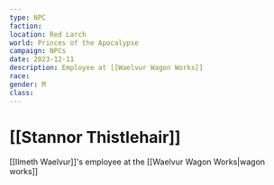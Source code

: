 ```yaml
---
type: NPC
faction: 
location: Red Larch
world: Princes of the Apocalypse
campaign: NPCs
date: 2023-12-11
description: Employee at [[Waelvur Wagon Works]]
race: 
gender: M
class:
---
```

# [[Stannor Thistlehair]]

[[Ilmeth Waelvur]]'s employee at the [[Waelvur Wagon Works|wagon works]]
